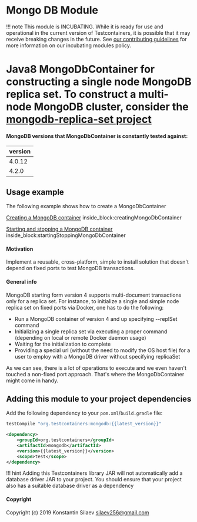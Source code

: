 # Mongo DB Module

!!! note
    This module is INCUBATING. While it is ready for use and operational in the current version of Testcontainers, it is possible that it may receive breaking changes in the future. See [our contributing guidelines](/contributing/#incubating-modules) for more information on our incubating modules policy.

# Java8 MongoDbContainer for constructing a single node MongoDB replica set. To construct a multi-node MongoDB cluster, consider the [mongodb-replica-set project](https://github.com/silaev/mongodb-replica-set/)              
    
#### MongoDB versions that MongoDbContainer is constantly tested against:
version |
---------- |
4.0.12 |
4.2.0 |
 
## Usage example

The following example shows how to create a MongoDbContainer

<!--codeinclude-->
[Creating a MongoDB container](../../../modules/mongodb/src/test/java/org/testcontainers/containers/integration/InitializationITTest.java) inside_block:creatingMongoDbContainer
<!--/codeinclude-->

<!--codeinclude-->
[Starting and stopping a MongoDB container](../../../modules/mongodb/src/test/java/org/testcontainers/containers/integration/InitializationITTest.java) inside_block:startingStoppingMongoDbContainer
<!--/codeinclude-->

#### Motivation
Implement a reusable, cross-platform, simple to install solution that doesn't depend on 
fixed ports to test MongoDB transactions.  
  
#### General info
MongoDB starting form version 4 supports multi-document transactions only for a replica set.
For instance, to initialize a single and simple node replica set on fixed ports via Docker, one has to do the following:

* Run a MongoDB container of version 4 and up specifying --replSet command
* Initializing a single replica set via executing a proper command (depending on local or remote Docker daemon usage)
* Waiting for the initialization to complete
* Providing a special url (without the need to modify the OS host file) for a user to employ with a MongoDB driver without specifying replicaSet

As we can see, there is a lot of operations to execute and we even haven't touched a non-fixed port approach.
That's where the MongoDbContainer might come in handy. 

## Adding this module to your project dependencies

Add the following dependency to your `pom.xml`/`build.gradle` file:

```groovy tab='Gradle'
testCompile "org.testcontainers:mongodb:{{latest_version}}"
```

```xml tab='Maven'
<dependency>
    <groupId>org.testcontainers</groupId>
    <artifactId>mongodb</artifactId>
    <version>{{latest_version}}</version>
    <scope>test</scope>
</dependency>
```

!!! hint
Adding this Testcontainers library JAR will not automatically add a database driver JAR to your project. You should ensure that your project also has a suitable database driver as a dependency
    
#### Copyright
Copyright (c) 2019 Konstantin Silaev <silaev256@gmail.com>
